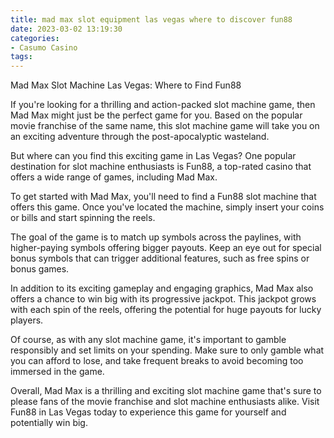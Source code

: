 ```yaml
---
title: mad max slot equipment las vegas where to discover fun88
date: 2023-03-02 13:19:30
categories:
- Casumo Casino
tags:
---
```

Mad Max Slot Machine Las Vegas: Where to Find Fun88

If you're looking for a thrilling and action-packed slot machine game, then Mad Max might just be the perfect game for you. Based on the popular movie franchise of the same name, this slot machine game will take you on an exciting adventure through the post-apocalyptic wasteland.

But where can you find this exciting game in Las Vegas? One popular destination for slot machine enthusiasts is Fun88, a top-rated casino that offers a wide range of games, including Mad Max.

To get started with Mad Max, you'll need to find a Fun88 slot machine that offers this game. Once you've located the machine, simply insert your coins or bills and start spinning the reels.

The goal of the game is to match up symbols across the paylines, with higher-paying symbols offering bigger payouts. Keep an eye out for special bonus symbols that can trigger additional features, such as free spins or bonus games.

In addition to its exciting gameplay and engaging graphics, Mad Max also offers a chance to win big with its progressive jackpot. This jackpot grows with each spin of the reels, offering the potential for huge payouts for lucky players.

Of course, as with any slot machine game, it's important to gamble responsibly and set limits on your spending. Make sure to only gamble what you can afford to lose, and take frequent breaks to avoid becoming too immersed in the game.

Overall, Mad Max is a thrilling and exciting slot machine game that's sure to please fans of the movie franchise and slot machine enthusiasts alike. Visit Fun88 in Las Vegas today to experience this game for yourself and potentially win big.
